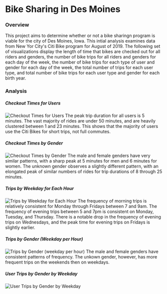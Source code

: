 # Bike Sharing in Des Moines

### Overview
This project aims to determine whether or not a bike sharingn program is viable for the city of Des Moines, Iowa.  This intial analysis examines data from New Yor City's Citi Bike program for August of 2019.  The following set of visualizations display the length of time that bikes are checked out for all riders and genders, the number of bike trips for all riders and genders for each day of the week, the number of bike trips for each type of user and gender for each day of the week, the total number of trips for each user type, and total number of bike trips for each user type and gender for each birth year.

### Analysis
##### Checkout Times for Users
![Checkout Times for Users](https://user-images.githubusercontent.com/86164867/134569647-6b2b12e4-7363-4be5-924f-399c6a3fcc1b.PNG)
The peak trip duration for all users is 5 minutes. The vast majority of rides are under 50 minutes, and are heavily clustered between 1 and 23 minutes.  This shows that the majority of users use the Citi Bikes for short trips, not full commutes.

##### Checkout Times by Gender
![Checkout Times by Gender](https://user-images.githubusercontent.com/86164867/134570487-a31ee32c-694e-42d9-8549-c5cc4af23f1d.PNG)
The male and female genders have very similar patterns, with a sharp peak at 5 minutes for men and 6 minutes for women.  The unknown gender observes a slightly different pattern, with an elongated peak of similar numbers of rides for trip durations of 8 through 25 minutes.

##### Trips by Weekday for Each Hour
![Trips by Weekday for Each Hour](https://user-images.githubusercontent.com/86164867/134572140-bed30088-8950-4070-aad0-d23f0ab83bdc.PNG)
The frequency of morning trips is relatively consistent for Monday through Fridays between 7 and 9am.  The frequency of evening trips between 5 and 7pm is consistent on Monday, Tuesday, and Thursday. There is a notable drop in the frequency of evening trips on Wednesdays, and the peak time for evening trips on Fridays is slightly earlier.

##### Trips by Gender (Weekday per Hour)
![Trips by Gender (weekday per hour)](https://user-images.githubusercontent.com/86164867/134574581-e7b57a4c-d1ec-44b4-b87d-9fd31f821024.PNG)
The male and female genders have consistent patterns of frequency.  The unkown gender, however, has more frequent trips on the weekends then on weekdays.

##### User Trips by Gender by Weekday
![User Trips by Gender by Weekday](https://user-images.githubusercontent.com/86164867/134575400-20df5b1b-3eab-477f-8f1a-5c8ac16bb312.PNG)
